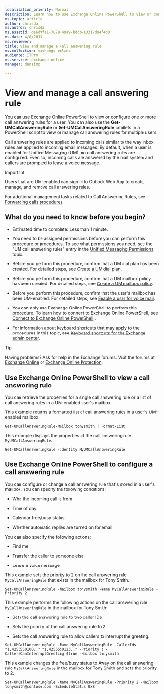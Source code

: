 ```yaml
---
localization_priority: Normal
description: Learn how to use Exchange Online PowerShell to view or configure one or more call answering rules for a user.
ms.topic: article
author: chrisda
ms.author: chrisda
ms.assetid: de6d9fa1-7878-49a9-bddb-e3317d94f4d8
ms.date: 4/8/2015
ms.reviewer: 
title: View and manage a call answering rule
ms.collection: exchange-online
audience: ITPro
ms.service: exchange-online
manager: dansimp

---
```


# View and manage a call answering rule

You can use Exchange Online PowerShell to view or configure one or more call answering rules for a user. You can also use the **Get-UMCallAnsweringRule** or **Set-UMCallAnsweringRule** cmdlets in a PowerShell script to view or manage call answering rules for multiple users.

Call answering rules are applied to incoming calls similar to the way Inbox rules are applied to incoming email messages. By default, when a user is enabled for Unified Messaging (UM), no call answering rules are configured. Even so, incoming calls are answered by the mail system and callers are prompted to leave a voice message.

> [!IMPORTANT]
> Users that are UM-enabled can sign in to Outlook Web App to create, manage, and remove call answering rules.

For additional management tasks related to Call Answering Rules, see [Forwarding calls procedures](forwarding-calls-procedures.md).

## What do you need to know before you begin?

- Estimated time to complete: Less than 1 minute.

- You need to be assigned permissions before you can perform this procedure or procedures. To see what permissions you need, see the "UM call answering rules" entry in the [Unified Messaging Permissions](https://technet.microsoft.com/library/d326c3bc-8f33-434a-bf02-a83cc26a5498.aspx) topic.

- Before you perform this procedure, confirm that a UM dial plan has been created. For detailed steps, see [Create a UM dial plan](../../voice-mail-unified-messaging/connect-voice-mail-system/create-um-dial-plan.md).

- Before you perform this procedure, confirm that a UM mailbox policy has been created. For detailed steps, see [Create a UM mailbox policy](../../voice-mail-unified-messaging/set-up-voice-mail/create-um-mailbox-policy.md).

- Before you perform this procedure, confirm that the user's mailbox has been UM-enabled. For detailed steps, see [Enable a user for voice mail](../../voice-mail-unified-messaging/set-up-voice-mail/enable-a-user-for-voice-mail.md).

- You can only use Exchange Online PowerShell to perform this procedure. To learn how to connect to Exchange Online PowerShell, see [Connect to Exchange Online PowerShell](https://go.microsoft.com/fwlink/p/?linkid=396554)..

- For information about keyboard shortcuts that may apply to the procedures in this topic, see [Keyboard shortcuts for the Exchange admin center](../../accessibility/keyboard-shortcuts-in-admin-center.md).

> [!TIP]
> Having problems? Ask for help in the Exchange forums. Visit the forums at [Exchange Online](https://go.microsoft.com/fwlink/p/?linkId=267542) or [Exchange Online Protection](https://go.microsoft.com/fwlink/p/?linkId=285351)..

## Use Exchange Online PowerShell to view a call answering rule

You can retrieve the properties for a single call answering rule or a list of call answering rules in a UM-enabled user's mailbox.

This example returns a formatted list of call answering rules in a user's UM-enabled mailbox.

```
Get-UMCallAnsweringRule-Mailbox tonysmith | Format-List
```

This example displays the properties of the call answering rule `MyUMCallAnsweringRule`.

```
Get-UMCallAnsweringRule -Identity MyUMCallAnsweringRule
```

## Use Exchange Online PowerShell to configure a call answering rule

You can configure or change a call answering rule that's stored in a user's mailbox. You can specify the following conditions:

- Who the incoming call is from

- Time of day

- Calendar free/busy status

- Whether automatic replies are turned on for email

You can also specify the following actions:

- Find me

- Transfer the caller to someone else

- Leave a voice message

This example sets the priority to 2 on the call answering rule `MyCallAnsweringRule` that exists in the mailbox for Tony Smith.

```
Set-UMCallAnsweringRule -Mailbox tonysmith -Name MyCallAnsweringRule -Priority 2
```

This example performs the following actions on the call answering rule `MyCallAnsweringRule` in the mailbox for Tony Smith:

- Sets the call answering rule to two caller IDs.

- Sets the priority of the call answering rule to 2.

- Sets the call answering rule to allow callers to interrupt the greeting.

```
Set-UMCallAnsweringRule -Name MyCallAnsweringRule -CallerIds "1,4255550100,,","1,4255550123,," -Priority 2 -CallersCanInterruptGreeting $true -Mailbox tonysmith
```

This example changes the free/busy status to Away on the call answering rule `MyCallAnsweringRule` in the mailbox for Tony Smith and sets the priority to 2.

```
Set-UMCallAnsweringRule -Name MyCallAnsweringRule -Priority 2 -Mailbox tonysmith@contoso.com -ScheduleStatus 0x8
```



